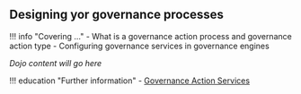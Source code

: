<!-- SPDX-License-Identifier: CC-BY-4.0 -->
<!-- Copyright Contributors to the Egeria project. -->

## Designing yor governance processes

!!! info "Covering ..."
    - What is a governance action process and governance action type
    - Configuring governance services in governance engines

*Dojo content will go here*

!!! education "Further information"
    - [Governance Action Services](/guides/developer/governance-action-services/overview)


